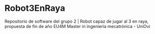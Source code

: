# Robot3EnRaya
Repositorio de software del grupo 2 | Robot capaz de jugar al 3 en raya, propuesta de fin de año EU4M Master in ingeniería mecatrónica - UniOvi
